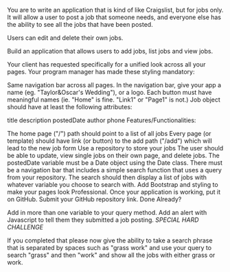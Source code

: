 You are to write an application that is kind of like Craigslist, but for jobs only. It will allow a user to post a job that someone needs, and everyone else has the ability to see all the jobs that have been posted. 

Users can edit and delete their own jobs. 

Build an application that allows users to add jobs, list jobs and view jobs.

Your client has requested specifically for a unified look across all your pages. Your program manager has made these styling mandatory:

Same navigation bar across all pages. 
In the navigation bar, give your app a name (eg. "Taylor&Oscar's Wedding"), or a logo.
Each button must have meaningful names (ie. "Home" is fine. "Link1" or "Page1" is not.)
Job object should have at least the following attributes:

title
description
postedDate
author
phone
Features/Functionalities:

The home page ("/") path should point to a list of all jobs
Every page (or template) should have link (or button) to the add path 
("/add") which will lead to the new job form
Use a repository to store your jobs
The user should be able to update, view single jobs on their own page, and delete jobs.
The postedDate variable must be a Date object using the Date class.
There must be a navigation bar that includes a simple search function that uses a query from your repository.
The search should then display a list of jobs with whatever variable you choose to search with.
Add Bootstrap and styling to make your pages look Professional.
Once your application is working, put it on GitHub.
Submit your GitHub repository link.
Done Already?

Add in more than one variable to your query method.
Add an alert with Javascript to tell them they submitted a job posting.
*SPECIAL HARD CHALLENGE*

If you completed that please now give the ability to take a search phrase that is separated by spaces  such as "grass work" and use your query to search "grass" and then "work" and show all the jobs with either grass or work. 
